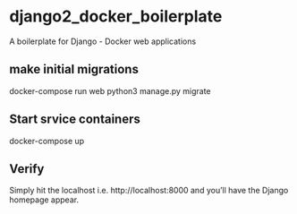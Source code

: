 # django2_docker_boilerplate
A boilerplate for Django - Docker web applications 


## make initial migrations

docker-compose run web python3 manage.py migrate

## Start srvice containers

docker-compose up

## Verify

Simply hit the localhost i.e. http://localhost:8000 and you’ll have the Django homepage appear.